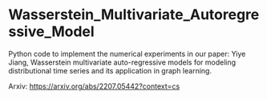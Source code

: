 # Wasserstein_Multivariate_Autoregressive_Model

Python code to implement the numerical experiments in our paper: Yiye Jiang, Wasserstein multivariate auto-regressive models for modeling distributional time series and its application in graph learning.

Arxiv: https://arxiv.org/abs/2207.05442?context=cs
